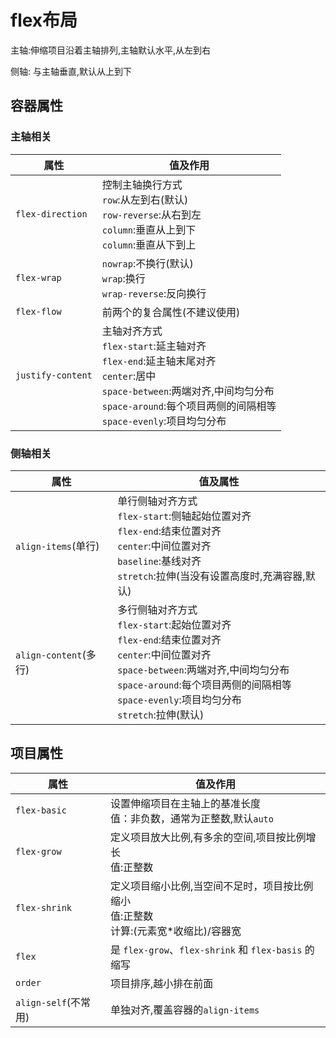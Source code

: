# flex布局

主轴:伸缩项目沿着主轴排列,主轴默认水平,从左到右

侧轴: 与主轴垂直,默认从上到下

## 容器属性

### 主轴相关

| 属性              | 值及作用                                                     |
| ----------------- | ------------------------------------------------------------ |
| `flex-direction`  | 控制主轴换行方式<br />`row`:从左到右(默认)<br />`row-reverse`:从右到左<br />`column`:垂直从上到下<br />`column`:垂直从下到上 |
| `flex-wrap`       | `nowrap`:不换行(默认)<br />`wrap`:换行<br />`wrap-reverse`:反向换行 |
| `flex-flow`       | 前两个的复合属性(不建议使用)                                 |
| `justify-content` | 主轴对齐方式<br />`flex-start`:延主轴对齐<br />`flex-end`:延主轴末尾对齐<br />`center`:居中<br />`space-between`:两端对齐,中间均匀分布<br />`space-around`:每个项目两侧的间隔相等<br />`space-evenly`:项目均匀分布 |

### 侧轴相关

| 属性                  | 值及属性                                                     |
| --------------------- | ------------------------------------------------------------ |
| `align-items`(单行)   | 单行侧轴对齐方式<br />`flex-start`:侧轴起始位置对齐<br />`flex-end`:结束位置对齐<br />`center`:中间位置对齐<br />`baseline`:基线对齐<br />`stretch`:拉伸(当没有设置高度时,充满容器,默认) |
| `align-content`(多行) | 多行侧轴对齐方式<br />`flex-start`:起始位置对齐<br />`flex-end`:结束位置对齐<br />`center`:中间位置对齐<br />`space-between`:两端对齐,中间均匀分布<br />`space-around`:每个项目两侧的间隔相等<br />`space-evenly`:项目均匀分布<br />`stretch`:拉伸(默认) |

## 项目属性

| 属性                 | 值及作用                                                     |
| -------------------- | ------------------------------------------------------------ |
| `flex-basic`         | 设置伸缩项目在主轴上的基准长度<br />值：非负数，通常为正整数,默认`auto` |
| `flex-grow`          | 定义项目放大比例,有多余的空间,项目按比例增长<br />值:正整数  |
| `flex-shrink`        | 定义项目缩小比例,当空间不足时，项目按比例缩小<br />值:正整数<br />计算:(元素宽*收缩比)/容器宽 |
| `flex`               | 是 `flex-grow`、`flex-shrink` 和 `flex-basis` 的缩写         |
| `order`              | 项目排序,越小排在前面                                        |
| `align-self`(不常用) | 单独对齐,覆盖容器的`align-items`                             |
